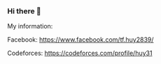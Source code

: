 ### Hi there 👋
My information:

Facebook: https://www.facebook.com/tf.huy2839/

Codeforces: https://codeforces.com/profile/huy31
<!--
**duchuys31/duchuys31** is a ✨ _special_ ✨ repository because its `README.md` (this file) appears on your GitHub profile.

Here are some ideas to get you started:
![wlop-21se (1)](https://user-images.githubusercontent.com/95224307/164217980-bb68d72a-fa7f-440b-9849-aabe641af57b.jpg)

- 🔭 I’m currently working on ...
- 🌱 I’m currently learning ...
- 👯 I’m looking to collaborate on ...
- 🤔 I’m looking for help with ...
- 💬 Ask me about ...
- 📫 How to reach me: ...
- 😄 Pronouns: ...
- ⚡ Fun fact: ...
-->
